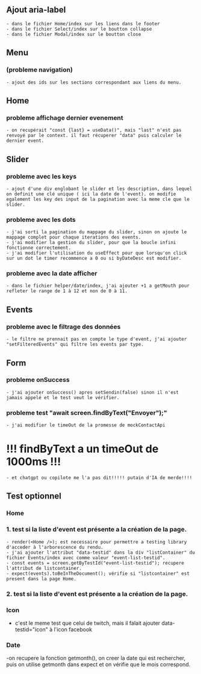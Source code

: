 ## Ajout aria-label
    - dans le fichier Home/index sur les liens dans le footer
    - dans le fichier Select/index sur le boutton collapse
    - dans le fichier Modal/index sur le boutton close
## Menu 
### (probleme navigation)
    - ajout des ids sur les sections correspondant aux liens du menu.
## Home
### probleme affichage dernier evenement
    - on recupérait "const {last} = useData()", mais "last" n'est pas renvoyé par le context. il faut récuperer "data" puis calculer le dernier event.
## Slider
### probleme avec les keys
    - ajout d'une div englobant le slider et les description, dans lequel on definit une clé unique ( ici la date de l'event). on modifie egalement les key des input de la pagination avec la meme cle que le slider. 
### probleme avec les dots
    - j'ai sorti la pagination du mappage du slider, sinon on ajoute le mappage complet pour chaque iterations des events.  
    - j'ai modifier la gestion du slider, pour que la boucle infini fonctionne correctement.
    - j'ai modifier l'utilisation du useEffect pour que lorsqu'on click sur un dot le timer recommence a 0 ou si byDateDesc est modifier.
### probleme avec la date afficher
    - dans le fichier helper/date/index, j'ai ajouter +1 a getMouth pour refleter le range de 1 à 12 et non de 0 à 11.
## Events
### probleme avec le filtrage des données
    - le filtre ne prennait pas en compte le type d'event, j'ai ajouter "setFilteredEvents" qui filtre les events par type.
## Form
### probleme onSuccess
    - j'ai ajouter onSuccess() apres setSendin(false) sinon il n'est jamais appelé et le test veut le vérifier.
### probleme test "await screen.findByText("Envoyer");"
    - j'ai modifier le timeOut de la promesse de mockContactApi
# !!! findByText a un timeOut de 1000ms !!!
    - et chatgpt ou copilote me l'a pas dit!!!!! putain d'IA de merde!!!! 


## Test optionnel
### Home
### 1. test si la liste d'event est présente a la création de la page.
    - render(<Home />); est necessaire pour permettre a testing library d'acceder à l'arborescence du rendu.
    - j'ai ajouter l'attribut "data-testid" dans la div "listContainer" du fichier Events/index avec comme valeur "event-list-testid".
    - const events = screen.getByTestId("event-list-testid"); recupere l'attribut de listcontainer.
    - expect(events).toBeInTheDocument(); vérifie si "listcontainer" est present dans la page Home.
### 2. test si la liste d'event est présente a la création de la page.

### Icon
- c'est le meme test que celui de twitch, mais il falait ajouter data-testid="icon" à l'icon facebook
### Date
-on recupere la fonction getmonth(), on creer la date qui est rechercher, puis on utilise getmonth dans expect et on vérifie que le mois correspond.